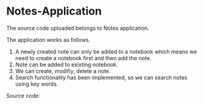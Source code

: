 # Notes-Application

The source code uploaded belongs to Notes application.

The application works as follows.
1. A newly created note can only be added to a notebook which means we need to create a notebook first and then add the note.
2. Note can be added to exixting notebook.
3. We can create, modifiy, delete a note.
4. Search functionality has been implemented, so we can search notes using key words.


Source code:
